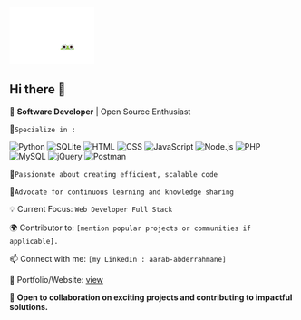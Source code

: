 <img src="Animation - 1732922053706.gif" height="100px" width="150px">

## Hi there 👋

🌟 **Software Developer** | Open Source Enthusiast

🔹`Specialize in : `

![Python](https://img.shields.io/badge/Python-3776AB?style=flat&logo=python&logoColor=white) 
![SQLite](https://img.shields.io/badge/SQLite-003B57?style=flat&logo=sqlite&logoColor=white) 
![HTML](https://img.shields.io/badge/HTML-E34F26?style=flat&logo=html5&logoColor=white) 
![CSS](https://img.shields.io/badge/CSS-1572B6?style=flat&logo=css3&logoColor=white) 
![JavaScript](https://img.shields.io/badge/JavaScript-F7DF1E?style=flat&logo=javascript&logoColor=black) 
![Node.js](https://img.shields.io/badge/Node.js-339933?style=flat&logo=node.js&logoColor=white)
![PHP](https://img.shields.io/badge/PHP-777BB4?style=flat&logo=php&logoColor=white) 
![MySQL](https://img.shields.io/badge/MySQL-4479A1?style=flat&logo=mysql&logoColor=white) 
![jQuery](https://img.shields.io/badge/jQuery-0769AD?style=flat&logo=jquery&logoColor=white) 
![Postman](https://img.shields.io/badge/Postman-FF6C37?style=flat&logo=postman&logoColor=white)





🔹`Passionate about creating efficient, scalable code`<br>

🔹`Advocate for continuous learning and knowledge sharing`<br>

💡 Current Focus: `Web Developer Full Stack`

🌍 Contributor to: `[mention popular projects or communities if applicable].`

📫 Connect with me: `[my LinkedIn : aarab-abderrahmane]`

🔗 Portfolio/Website: [view](https://aarab-abderrahmane.vercel.app/)


🚀 **Open to collaboration on exciting projects and contributing to impactful solutions.**
##

